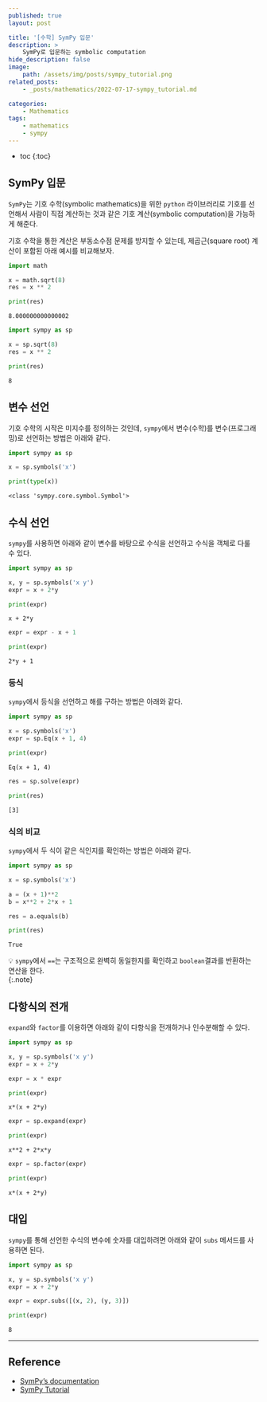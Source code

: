 ```yaml
---
published: true
layout: post

title: '[수학] SymPy 입문'
description: >
    SymPy로 입문하는 symbolic computation
hide_description: false
image:
    path: /assets/img/posts/sympy_tutorial.png
related_posts:
    - _posts/mathematics/2022-07-17-sympy_tutorial.md

categories:
    - Mathematics
tags:
    - mathematics
    - sympy
---
```

* toc
{:toc}

## SymPy 입문

`SymPy`는 기호 수학(symbolic mathematics)을 위한 `python` 라이브러리로 기호를 선언해서 사람이 직접 계산하는 것과 같은 기호 계산(symbolic computation)을 가능하게 해준다.  

기호 수학을 통한 계산은 부동소수점 문제를 방지할 수 있는데, 제곱근(square root) 계산이 포함된 아래 예시를 비교해보자.  

```python
import math

x = math.sqrt(8)
res = x ** 2

print(res)
```
```
8.000000000000002
```

```python
import sympy as sp

x = sp.sqrt(8)
res = x ** 2

print(res)
```
```
8
```

## 변수 선언

기호 수학의 시작은 미지수를 정의하는 것인데, `sympy`에서 변수(수학)를 변수(프로그래밍)로 선언하는 방법은 아래와 같다.  

```python
import sympy as sp

x = sp.symbols('x')

print(type(x))
```
```
<class 'sympy.core.symbol.Symbol'>
```

## 수식 선언

`sympy`를 사용하면 아래와 같이 변수를 바탕으로 수식을 선언하고 수식을 객체로 다룰 수 있다.  

```python
import sympy as sp

x, y = sp.symbols('x y')
expr = x + 2*y

print(expr)
```
```
x + 2*y
```

```python
expr = expr - x + 1

print(expr)
```
```
2*y + 1
```

### 등식

`sympy`에서 등식을 선언하고 해를 구하는 방법은 아래와 같다.  

```python
import sympy as sp

x = sp.symbols('x')
expr = sp.Eq(x + 1, 4)

print(expr)
```
```
Eq(x + 1, 4)
```

```python
res = sp.solve(expr)

print(res)
```
```
[3]
```

### 식의 비교

`sympy`에서 두 식이 같은 식인지를 확인하는 방법은 아래와 같다.  

```python
import sympy as sp

x = sp.symbols('x')

a = (x + 1)**2
b = x**2 + 2*x + 1

res = a.equals(b)

print(res)
```
```
True
```

💡 `sympy`에서 `==`는 구조적으로 완벽히 동일한지를 확인하고 `boolean`결과를 반환하는 연산을 한다.  
{:.note}

## 다항식의 전개

`expand`와 `factor`를 이용하면 아래와 같이 다항식을 전개하거나 인수분해할 수 있다.  

```python
import sympy as sp

x, y = sp.symbols('x y')
expr = x + 2*y

expr = x * expr

print(expr)
```
```
x*(x + 2*y)
```

```python
expr = sp.expand(expr)

print(expr)
```
```
x**2 + 2*x*y
```

```python
expr = sp.factor(expr)

print(expr)
```
```
x*(x + 2*y)
```

## 대입

`sympy`를 통해 선언한 수식의 변수에 숫자를 대입하려면 아래와 같이 `subs` 메서드를 사용하면 된다.  

```python
import sympy as sp

x, y = sp.symbols('x y')
expr = x + 2*y

expr = expr.subs([(x, 2), (y, 3)])

print(expr)
```
```
8
```

---
## Reference
- [SymPy’s documentation](https://docs.sympy.org/)
- [SymPy Tutorial](https://docs.sympy.org/latest/tutorial/index.html#tutorial)